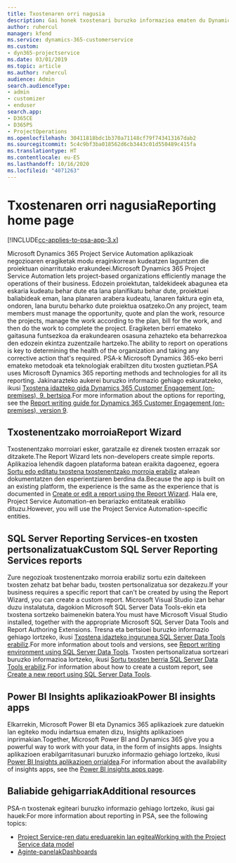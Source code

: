 ```yaml
---
title: Txostenaren orri nagusia
description: Gai honek txostenari buruzko informazioa ematen du Dynamics 365 Project Service Automation aplikazioan.
author: ruhercul
manager: kfend
ms.service: dynamics-365-customerservice
ms.custom:
- dyn365-projectservice
ms.date: 03/01/2019
ms.topic: article
ms.author: ruhercul
audience: Admin
search.audienceType:
- admin
- customizer
- enduser
search.app:
- D365CE
- D365PS
- ProjectOperations
ms.openlocfilehash: 30411818bdc1b370a71148cf79f743413167dab2
ms.sourcegitcommit: 5c4c9bf3ba018562d6cb3443c01d550489c415fa
ms.translationtype: HT
ms.contentlocale: eu-ES
ms.lasthandoff: 10/16/2020
ms.locfileid: "4071263"
---
```

# <a name="reporting-home-page"></a><span data-ttu-id="c030d-103">Txostenaren orri nagusia</span><span class="sxs-lookup"><span data-stu-id="c030d-103">Reporting home page</span></span>

[!INCLUDE[cc-applies-to-psa-app-3.x](../includes/cc-applies-to-psa-app-3x.md)]

<span data-ttu-id="c030d-104">Microsoft Dynamics 365 Project Service Automation aplikazioak negozioaren eragiketak modu eraginkorrean kudeatzen laguntzen die proiektuan oinarritutako erakundeei.</span><span class="sxs-lookup"><span data-stu-id="c030d-104">Microsoft Dynamics 365 Project Service Automation lets project-based organizations efficiently manage the operations of their business.</span></span> <span data-ttu-id="c030d-105">Edozein proiektutan, taldekideek abagunea eta eskaria kudeatu behar dute eta lana planifikatu behar dute, proiektuei baliabideak eman, lana planaren arabera kudeatu, lanaren faktura egin eta, ondoren, lana burutu beharko dute proiektua osatzeko.</span><span class="sxs-lookup"><span data-stu-id="c030d-105">On any project, team members must manage the opportunity, quote and plan the work, resource the projects, manage the work according to the plan, bill for the work, and then do the work to complete the project.</span></span> <span data-ttu-id="c030d-106">Eragiketen berri emateko gaitasuna funtsezkoa da erakundearen osasuna zehazteko eta beharrezkoa den edozein ekintza zuzentzaile hartzeko.</span><span class="sxs-lookup"><span data-stu-id="c030d-106">The ability to report on operations is key to determining the health of the organization and taking any corrective action that's required.</span></span> <span data-ttu-id="c030d-107">PSA-k Microsoft Dynamics 365-eko berri emateko metodoak eta teknologiak erabiltzen ditu txosten guztietan.</span><span class="sxs-lookup"><span data-stu-id="c030d-107">PSA uses Microsoft Dynamics 365 reporting methods and technologies for all its reporting.</span></span> <span data-ttu-id="c030d-108">Jakinarazteko aukerei buruzko informazio gehiago eskuratzeko, ikusi [Txostena idazteko gida Dynamics 365 Customer Engagement (on-premises), 9. bertsioa](https://docs.microsoft.com/dynamics365/customerengagement/on-premises/analytics/reporting-analytics-with-dynamics-365).</span><span class="sxs-lookup"><span data-stu-id="c030d-108">For more information about the options for reporting, see the [Report writing guide for Dynamics 365 Customer Engagement (on-premises), version 9](https://docs.microsoft.com/dynamics365/customerengagement/on-premises/analytics/reporting-analytics-with-dynamics-365).</span></span>

## <a name="report-wizard"></a><span data-ttu-id="c030d-109">Txostenentzako morroia</span><span class="sxs-lookup"><span data-stu-id="c030d-109">Report Wizard</span></span>

<span data-ttu-id="c030d-110">Txostenentzako morroiari esker, garatzaile ez direnek txosten errazak sor ditzakete.</span><span class="sxs-lookup"><span data-stu-id="c030d-110">The Report Wizard lets non-developers create simple reports.</span></span> <span data-ttu-id="c030d-111">Aplikazioa lehendik dagoen plataforma batean eraikita dagoenez, egoera [Sortu edo editatu txostena txostenentzako morroia erabiliz](https://docs.microsoft.com/dynamics365/customerengagement/on-premises/basics/create-edit-copy-report-wizard) atalean dokumentatzen den esperientziaren berdina da.</span><span class="sxs-lookup"><span data-stu-id="c030d-111">Because the app is built on an existing platform, the experience is the same as the experience that is documented in [Create or edit a report using the Report Wizard](https://docs.microsoft.com/dynamics365/customerengagement/on-premises/basics/create-edit-copy-report-wizard).</span></span> <span data-ttu-id="c030d-112">Hala ere, Project Service Automation-en berariazko entitateak erabiliko dituzu.</span><span class="sxs-lookup"><span data-stu-id="c030d-112">However, you will use the Project Service Automation-specific entities.</span></span>

## <a name="custom-sql-server-reporting-services-reports"></a><span data-ttu-id="c030d-113">SQL Server Reporting Services-en txosten pertsonalizatuak</span><span class="sxs-lookup"><span data-stu-id="c030d-113">Custom SQL Server Reporting Services reports</span></span>

<span data-ttu-id="c030d-114">Zure negozioak txostenentzako morroia erabiliz sortu ezin daitekeen txosten zehatz bat behar badu, txosten pertsonalizatua sor dezakezu.</span><span class="sxs-lookup"><span data-stu-id="c030d-114">If your business requires a specific report that can't be created by using the Report Wizard, you can create a custom report.</span></span> <span data-ttu-id="c030d-115">Microsoft Visual Studio izan behar duzu instalatuta, dagokion Microsoft SQL Server Data Tools-ekin eta txostena sortzeko baimenekin batera.</span><span class="sxs-lookup"><span data-stu-id="c030d-115">You must have Microsoft Visual Studio installed, together with the appropriate Microsoft SQL Server Data Tools and Report Authoring Extensions.</span></span> <span data-ttu-id="c030d-116">Tresna eta bertsioei buruzko informazio gehiago lortzeko, ikusi [Txostena idazteko ingurunea SQL Server Data Tools erabiliz](https://docs.microsoft.com/dynamics365/customerengagement/on-premises/analytics/report-writing-environment-using-sql-server-data-tools).</span><span class="sxs-lookup"><span data-stu-id="c030d-116">For more information about tools and versions, see [Report writing environment using SQL Server Data Tools](https://docs.microsoft.com/dynamics365/customerengagement/on-premises/analytics/report-writing-environment-using-sql-server-data-tools).</span></span> <span data-ttu-id="c030d-117">Txosten pertsonalizatua sortzeari buruzko informazioa lortzeko, ikusi [Sortu txosten berria SQL Server Data Tools erabiliz](https://docs.microsoft.com/dynamics365/customerengagement/on-premises/analytics/create-a-new-report-using-sql-server-data-tools).</span><span class="sxs-lookup"><span data-stu-id="c030d-117">For information about how to create a custom report, see [Create a new report using SQL Server Data Tools](https://docs.microsoft.com/dynamics365/customerengagement/on-premises/analytics/create-a-new-report-using-sql-server-data-tools).</span></span>

## <a name="power-bi-insights-apps"></a><span data-ttu-id="c030d-118">Power BI Insights aplikazioak</span><span class="sxs-lookup"><span data-stu-id="c030d-118">Power BI insights apps</span></span>

<span data-ttu-id="c030d-119">Elkarrekin, Microsoft Power BI eta Dynamics 365 aplikazioek zure datuekin lan egiteko modu indartsua ematen dizu, Insights aplikazioen inprimakian.</span><span class="sxs-lookup"><span data-stu-id="c030d-119">Together, Microsoft Power BI and Dynamics 365 give you a powerful way to work with your data, in the form of insights apps.</span></span> <span data-ttu-id="c030d-120">Insights aplikazioen erabilgarritasunari buruzko informazio gehiago lortzeko, ikusi [Power BI Insights aplikazioen orrialdea](https://powerbi.microsoft.com/power-bi-insights-apps/).</span><span class="sxs-lookup"><span data-stu-id="c030d-120">For information about the availability of insights apps, see the [Power BI insights apps page](https://powerbi.microsoft.com/power-bi-insights-apps/).</span></span>


## <a name="additional-resources"></a><span data-ttu-id="c030d-121">Baliabide gehigarriak</span><span class="sxs-lookup"><span data-stu-id="c030d-121">Additional resources</span></span>
<span data-ttu-id="c030d-122">PSA-n txostenak egiteari buruzko informazio gehiago lortzeko, ikusi gai hauek:</span><span class="sxs-lookup"><span data-stu-id="c030d-122">For more information about reporting in PSA, see the following topics:</span></span>

- [<span data-ttu-id="c030d-123">Project Service-ren datu ereduarekin lan egitea</span><span class="sxs-lookup"><span data-stu-id="c030d-123">Working with the Project Service data model</span></span>](reports-working-project-service-data-model.md)
- [<span data-ttu-id="c030d-124">Aginte-panelak</span><span class="sxs-lookup"><span data-stu-id="c030d-124">Dashboards</span></span>](reports-dashboards.md)

